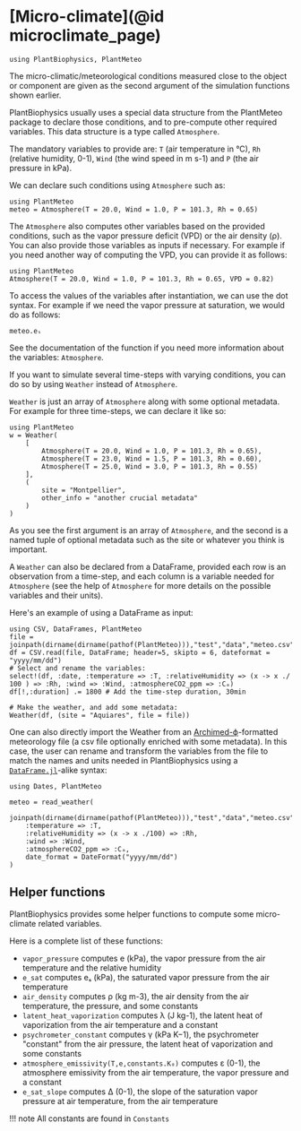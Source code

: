 # [Micro-climate](@id microclimate_page)

```@setup usepkg
using PlantBiophysics, PlantMeteo
```

The micro-climatic/meteorological conditions measured close to the object or component are given as the second argument of the simulation functions shown earlier.

PlantBiophysics usually uses a special data structure from the PlantMeteo package to declare those conditions, and to pre-compute other required variables. This data structure is a type called `Atmosphere`.

The mandatory variables to provide are: `T` (air temperature in °C), `Rh` (relative humidity, 0-1), `Wind` (the wind speed in m s-1) and `P` (the air pressure in kPa).

We can declare such conditions using `Atmosphere` such as:

```@example usepkg
using PlantMeteo
meteo = Atmosphere(T = 20.0, Wind = 1.0, P = 101.3, Rh = 0.65)
```

The `Atmosphere` also computes other variables based on the provided conditions, such as the vapor pressure deficit (VPD) or the air density (ρ). You can also provide those variables as inputs if necessary. For example if you need another way of computing the VPD, you can provide it as follows:

```@example usepkg
using PlantMeteo
Atmosphere(T = 20.0, Wind = 1.0, P = 101.3, Rh = 0.65, VPD = 0.82)
```

To access the values of the variables after instantiation, we can use the dot syntax. For example if we need the vapor pressure at saturation, we would do as follows:

```@example usepkg
meteo.eₛ
```

See the documentation of the function if you need more information about the variables: `Atmosphere`.

If you want to simulate several time-steps with varying conditions, you can do so by using `Weather` instead of `Atmosphere`.

`Weather` is just an array of `Atmosphere` along with some optional metadata. For example for three time-steps, we can declare it like so:

```@example usepkg
using PlantMeteo
w = Weather(
    [
        Atmosphere(T = 20.0, Wind = 1.0, P = 101.3, Rh = 0.65),
        Atmosphere(T = 23.0, Wind = 1.5, P = 101.3, Rh = 0.60),
        Atmosphere(T = 25.0, Wind = 3.0, P = 101.3, Rh = 0.55)
    ],
    (
        site = "Montpellier",
        other_info = "another crucial metadata"
    )
)
```

As you see the first argument is an array of `Atmosphere`, and the second is a named tuple of optional metadata such as the site or whatever you think is important.

A `Weather` can also be declared from a DataFrame, provided each row is an observation from a time-step, and each column is a variable needed for `Atmosphere` (see the help of `Atmosphere` for more details on the possible variables and their units).

Here's an example of using a DataFrame as input:

```@example usepkg
using CSV, DataFrames, PlantMeteo
file = joinpath(dirname(dirname(pathof(PlantMeteo))),"test","data","meteo.csv")
df = CSV.read(file, DataFrame; header=5, skipto = 6, dateformat = "yyyy/mm/dd")
# Select and rename the variables:
select!(df, :date, :temperature => :T, :relativeHumidity => (x -> x ./ 100 ) => :Rh, :wind => :Wind, :atmosphereCO2_ppm => :Cₐ)
df[!,:duration] .= 1800 # Add the time-step duration, 30min

# Make the weather, and add some metadata:
Weather(df, (site = "Aquiares", file = file))
```

One can also directly import the Weather from an [Archimed-ϕ](https://archimed-platform.github.io/archimed-phys-user-doc/)-formatted meteorology file (a csv file optionally enriched with some metadata). In this case, the user can rename and transform the variables from the file to match the names and units needed in PlantBiophysics using a [`DataFrame.jl`](https://dataframes.juliadata.org/stable/)-alike syntax:

```@example usepkg
using Dates, PlantMeteo

meteo = read_weather(
    joinpath(dirname(dirname(pathof(PlantMeteo))),"test","data","meteo.csv"),
    :temperature => :T,
    :relativeHumidity => (x -> x ./100) => :Rh,
    :wind => :Wind,
    :atmosphereCO2_ppm => :Cₐ,
    date_format = DateFormat("yyyy/mm/dd")
)
```

## Helper functions

PlantBiophysics provides some helper functions to compute some micro-climate related variables.

Here is a complete list of these functions:

- `vapor_pressure` computes e (kPa), the vapor pressure from the air temperature and the relative humidity
- `e_sat` computes eₛ (kPa), the saturated vapor pressure from the air temperature
- `air_density` computes ρ (kg m-3), the air density from the air temperature, the pressure, and some constants
- `latent_heat_vaporization` computes λ (J kg-1), the latent heat of vaporization from the air temperature and a constant
- `psychrometer_constant` computes γ (kPa K−1), the psychrometer "constant" from the air pressure, the latent heat of vaporization and some constants
- `atmosphere_emissivity(T,e,constants.K₀)` computes ε (0-1), the atmosphere emissivity from the air temperature, the vapor pressure and a constant
- `e_sat_slope` computes Δ (0-1), the slope of the saturation vapor pressure at air temperature, from the air temperature

!!! note
    All constants are found in `Constants`
